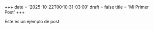 +++
date = '2025-10-22T00:10:31-03:00'
draft = false
title = 'Mi Primer Post'
+++

Este es un ejemplo de post
